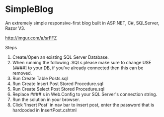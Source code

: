 SimpleBlog
==========

An extremely simple responsive-first blog built in ASP.NET, C#, SQLServer, Razor V3.


http://imgur.com/a/srFFZ

Steps <br/>
1. Create/Open an existing SQL Server Database. <br/>
2. When running the following .SQLs please make sure to change USE [####] to your DB, if you've already connected then this can be removed.<br/>
3. Run Create Table Posts.sql<br/>
4. Run Create Insert Post Stored Procedure.sql<br/>
5. Run Create Select Post Stored Procedure.sql<br/>
6. Replace ####'s in Web.Config to your SQL Server's connection string.<br/>
7. Run the solution in your browser.<br/>
8. Click 'Insert Post' in nav bar to insert post, enter the password that is hardcoded in InsertPost.cshtml<br/>


